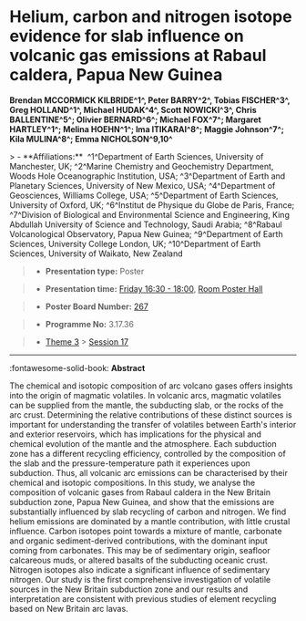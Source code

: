 # Helium, carbon and nitrogen isotope evidence for slab influence on volcanic gas emissions at Rabaul caldera, Papua New Guinea

**Brendan MCCORMICK KILBRIDE^1^, Peter BARRY^2^, Tobias FISCHER^3^, Greg HOLLAND^1^, Michael HUDAK^4^, Scott NOWICKI^3^, Chris BALLENTINE^5^; Olivier BERNARD^6^; Michael FOX^7^; Margaret HARTLEY^1^; Melina HOEHN^1^; Ima ITIKARAI^8^; Maggie Johnson^7^; Kila MULINA^8^; Emma NICHOLSON^9,10^**

<!-- more -->> - **Affiliations:**  ^1^Department of Earth Sciences, University of Manchester, UK; ^2^Marine Chemistry and Geochemistry Department, Woods Hole Oceanographic Institution, USA; ^3^Department of Earth and Planetary Sciences, University of New Mexico, USA; ^4^Department of Geosciences, Williams College, USA; ^5^Department of Earth Sciences, University of Oxford, UK; ^6^Institut de Physique du Globe de Paris, France; ^7^Division of Biological and Environmental Science and Engineering, King Abdullah University of Science and Technology, Saudi Arabia; ^8^Rabaul Volcanological Observatory, Papua New Guinea; ^9^Department of Earth Sciences, University College London, UK; ^10^Department of Earth Sciences, University of Waikato, New Zealand 

> - **Presentation type:** Poster

> - **Presentation time:** [Friday 16:30 - 18:00](../sessions_comparison.md#__tabbed_4_6), [Room Poster Hall](../maps_venue.md#__tabbed_1_1)

> - **Poster Board Number:** [267](../map_poster_boards.md#friday)

> - **Programme No:** 3.17.36

> - [Theme 3](../theme3.md) > [Session 17](../sessions/session-3-17.md)

--- 

:fontawesome-solid-book: **Abstract**

The chemical and isotopic composition of arc volcano gases offers insights into the origin of magmatic volatiles. In volcanic arcs, magmatic volatiles can be supplied from the mantle, the subducting slab, or the rocks of the arc crust. Determining the relative contributions of these distinct sources is important for understanding the transfer of volatiles between Earth's interior and exterior reservoirs, which has implications for the physical and chemical evolution of the mantle and the atmosphere. Each subduction zone has a different recycling efficiency, controlled by the composition of the slab and the pressure-temperature path it experiences upon subduction. Thus, all volcanic arc emissions can be characterised by their chemical and isotopic compositions.
In this study, we analyse the composition of volcanic gases from Rabaul caldera in the New Britain subduction zone, Papua New Guinea, and show that the emissions are substantially influenced by slab recycling of carbon and nitrogen. We find helium emissions are dominated by a mantle contribution, with little crustal influence. Carbon isotopes point towards a mixture of mantle, carbonate and organic sediment-derived contributions, with the dominant input coming from carbonates. This may be of sedimentary origin, seafloor calcareous muds, or altered basalts of the subducting oceanic crust. Nitrogen isotopes also indicate a significant influence of sedimentary nitrogen.
Our study is the first comprehensive investigation of volatile sources in the New Britain subduction zone and our results and interpretation are consistent with previous studies of element recycling based on New Britain arc lavas.

